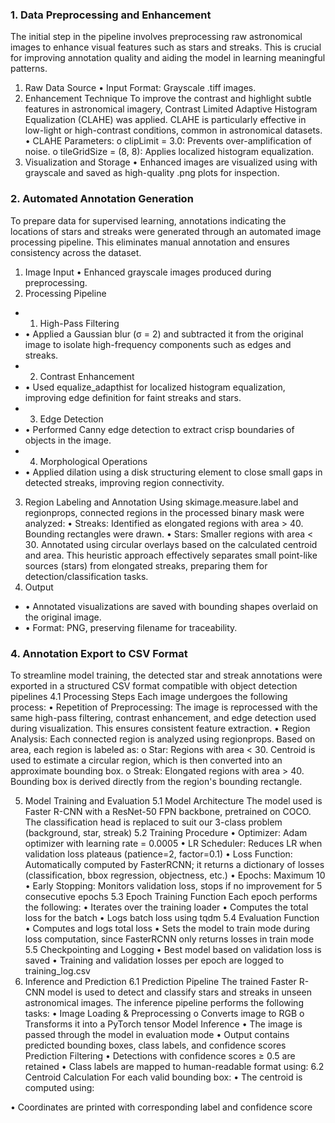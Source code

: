 ### 1. Data Preprocessing and Enhancement
The initial step in the pipeline involves preprocessing raw astronomical images to enhance visual features such as stars and streaks. This is crucial for improving annotation quality and aiding the model in learning meaningful patterns.
1. Raw Data Source
•	Input Format: Grayscale .tiff images.
2. Enhancement Technique
To improve the contrast and highlight subtle features in astronomical imagery, Contrast Limited Adaptive Histogram Equalization (CLAHE) was applied. CLAHE is particularly effective in low-light or high-contrast conditions, common in astronomical datasets.
•	CLAHE Parameters:
o	clipLimit = 3.0: Prevents over-amplification of noise.
o	tileGridSize = (8, 8): Applies localized histogram equalization.
3. Visualization and Storage
•	Enhanced images are visualized using with grayscale and saved as high-quality .png plots for inspection.
    
### 2. Automated Annotation Generation
To prepare data for supervised learning, annotations indicating the locations of stars and streaks were generated through an automated image processing pipeline. This eliminates manual annotation and ensures consistency across the dataset.
1. Image Input
•	Enhanced grayscale images produced during preprocessing.
2. Processing Pipeline
- 1. High-Pass Filtering
- •	Applied a Gaussian blur (σ = 2) and subtracted it from the original image to isolate high-frequency components such as edges and streaks.
- 2. Contrast Enhancement
- •	Used equalize_adapthist for localized histogram equalization, improving edge definition for faint streaks and stars.
- 3. Edge Detection
- •	Performed Canny edge detection to extract crisp boundaries of objects in the image.
- 4. Morphological Operations
- •	Applied dilation using a disk structuring element to close small gaps in detected streaks, improving region connectivity.
3. Region Labeling and Annotation
Using skimage.measure.label and regionprops, connected regions in the processed binary mask were analyzed:
•	Streaks: Identified as elongated regions with area > 40. Bounding rectangles were drawn.
•	Stars: Smaller regions with area < 30. Annotated using circular overlays based on the calculated centroid and area.
This heuristic approach effectively separates small point-like sources (stars) from elongated streaks, preparing them for detection/classification tasks.
4. Output
- •	Annotated visualizations are saved with bounding shapes overlaid on the original image.
- •	Format: PNG, preserving filename for traceability.  
 
### 4. Annotation Export to CSV Format
To streamline model training, the detected star and streak annotations were exported in a structured CSV format compatible with object detection pipelines
4.1 Processing Steps
Each image undergoes the following process:
•	Repetition of Preprocessing: 
The image is reprocessed with the same high-pass filtering, contrast enhancement, and edge detection used during visualization. This ensures consistent feature extraction.
•	Region Analysis:
Each connected region is analyzed using regionprops. Based on area, each region is labeled as:
o	Star: 
Regions with area < 30. Centroid is used to estimate a circular region, which is then converted into an approximate bounding box.
o	Streak: 
Elongated regions with area > 40. Bounding box is derived directly from the region's bounding rectangle.
                        
5. Model Training and Evaluation
5.1 Model Architecture
The model used is Faster R-CNN with a ResNet-50 FPN backbone, pretrained on COCO. The classification head is replaced to suit our 3-class problem (background, star, streak)
5.2 Training Procedure
•	Optimizer: Adam optimizer with learning rate = 0.0005
•	LR Scheduler: Reduces LR when validation loss plateaus (patience=2, factor=0.1)
•	Loss Function: Automatically computed by FasterRCNN; it returns a dictionary of losses (classification, bbox regression, objectness, etc.)
•	Epochs: Maximum 10
•	Early Stopping: Monitors validation loss, stops if no improvement for 5 consecutive epochs
5.3 Epoch Training Function
Each epoch performs the following:
•	Iterates over the training loader
•	Computes the total loss for the batch
•	Logs batch loss using tqdm
5.4 Evaluation Function
•	Computes and logs total loss
•	Sets the model to train mode during loss computation, since FasterRCNN only returns losses in train mode
5.5 Checkpointing and Logging
•	Best model based on validation loss is saved
•	Training and validation losses per epoch are logged to training_log.csv
6. Inference and Prediction
6.1 Prediction Pipeline
The trained Faster R-CNN model is used to detect and classify stars and streaks in unseen astronomical images. The inference pipeline performs the following tasks:
•	Image Loading & Preprocessing
o	Converts image to RGB
o	Transforms it into a PyTorch tensor
Model Inference
•	The image is passed through the model in evaluation mode
•	Output contains predicted bounding boxes, class labels, and confidence scores
Prediction Filtering
•	Detections with confidence scores ≥ 0.5 are retained
•	Class labels are mapped to human-readable format using:
6.2 Centroid Calculation
For each valid bounding box:
•	The centroid is computed using:
 
•	Coordinates are printed with corresponding label and confidence score